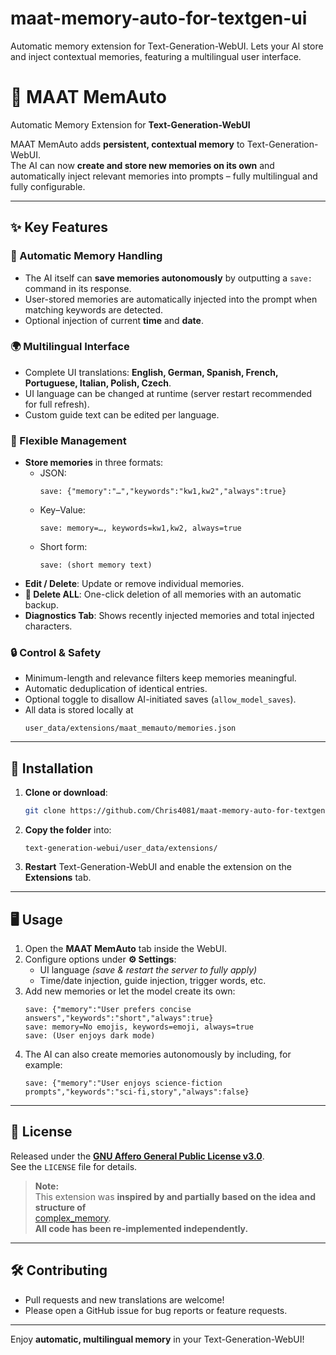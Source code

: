 # maat-memory-auto-for-textgen-ui
Automatic memory extension for Text-Generation-WebUI. Lets your AI store and inject contextual memories, featuring a multilingual user interface.

# 🧠 MAAT MemAuto  
Automatic Memory Extension for **Text-Generation-WebUI**

MAAT MemAuto adds **persistent, contextual memory** to Text-Generation-WebUI.  
The AI can now **create and store new memories on its own** and automatically inject relevant memories into prompts – fully multilingual and fully configurable.

---

## ✨ Key Features

### 🔄 Automatic Memory Handling
* The AI itself can **save memories autonomously** by outputting a `save:` command in its response.
* User-stored memories are automatically injected into the prompt when matching keywords are detected.
* Optional injection of current **time** and **date**.

### 🌍 Multilingual Interface
* Complete UI translations: **English, German, Spanish, French, Portuguese, Italian, Polish, Czech**.
* UI language can be changed at runtime (server restart recommended for full refresh).
* Custom guide text can be edited per language.

### 🧩 Flexible Management
* **Store memories** in three formats:
  * JSON:  
    ```text
    save: {"memory":"…","keywords":"kw1,kw2","always":true}
    ```
  * Key–Value:  
    ```text
    save: memory=…, keywords=kw1,kw2, always=true
    ```
  * Short form:  
    ```text
    save: (short memory text)
    ```
* **Edit / Delete**: Update or remove individual memories.
* **🧨 Delete ALL**: One-click deletion of all memories with an automatic backup.
* **Diagnostics Tab**: Shows recently injected memories and total injected characters.

### 🔒 Control & Safety
* Minimum-length and relevance filters keep memories meaningful.
* Automatic deduplication of identical entries.
* Optional toggle to disallow AI-initiated saves (`allow_model_saves`).
* All data is stored locally at  
  ```
  user_data/extensions/maat_memauto/memories.json
  ```

---

## 🚀 Installation

1. **Clone or download**:
   ```bash
   git clone https://github.com/Chris4081/maat-memory-auto-for-textgen-ui.git
   ```

2. **Copy the folder** into:
   ```
   text-generation-webui/user_data/extensions/
   ```

3. **Restart** Text-Generation-WebUI and enable the extension on the **Extensions** tab.

---

## 🖥️ Usage

1. Open the **MAAT MemAuto** tab inside the WebUI.  
2. Configure options under **⚙️ Settings**:
   * UI language *(save & restart the server to fully apply)*  
   * Time/date injection, guide injection, trigger words, etc.  
3. Add new memories or let the model create its own:
   ```text
   save: {"memory":"User prefers concise answers","keywords":"short","always":true}
   save: memory=No emojis, keywords=emoji, always=true
   save: (User enjoys dark mode)
   ```
4. The AI can also create memories autonomously by including, for example:
   ```text
   save: {"memory":"User enjoys science-fiction prompts","keywords":"sci-fi,story","always":false}
   ```

---

## 📜 License

Released under the **[GNU Affero General Public License v3.0](https://www.gnu.org/licenses/agpl-3.0.html)**.  
See the `LICENSE` file for details.

> **Note:**  
> This extension was **inspired by and partially based on the idea and structure of**  
> [complex_memory](https://github.com/theubie/complex_memory).  
> **All code has been re-implemented independently.**

---

## 🛠️ Contributing
* Pull requests and new translations are welcome!  
* Please open a GitHub issue for bug reports or feature requests.

---

Enjoy **automatic, multilingual memory** in your Text-Generation-WebUI!
